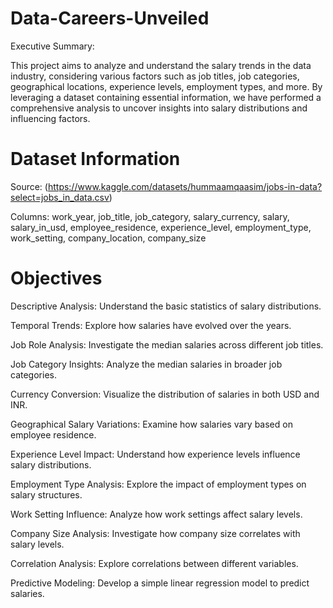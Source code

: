 # Data-Careers-Unveiled
Executive Summary:

This project aims to analyze and understand the salary trends in the data industry, considering various factors such as job titles, job categories, geographical locations, experience levels, employment types, and more. By leveraging a dataset containing essential information, we have performed a comprehensive analysis to uncover insights into salary distributions and influencing factors.

# Dataset Information
Source: (https://www.kaggle.com/datasets/hummaamqaasim/jobs-in-data?select=jobs_in_data.csv)

Columns: work_year, job_title, job_category, salary_currency, salary, salary_in_usd, employee_residence, experience_level, employment_type, work_setting, company_location, company_size

# Objectives
Descriptive Analysis: Understand the basic statistics of salary distributions.

Temporal Trends: Explore how salaries have evolved over the years.

Job Role Analysis: Investigate the median salaries across different job titles.

Job Category Insights: Analyze the median salaries in broader job categories.

Currency Conversion: Visualize the distribution of salaries in both USD and INR.

Geographical Salary Variations: Examine how salaries vary based on employee residence.

Experience Level Impact: Understand how experience levels influence salary distributions.

Employment Type Analysis: Explore the impact of employment types on salary structures.

Work Setting Influence: Analyze how work settings affect salary levels.

Company Size Analysis: Investigate how company size correlates with salary levels.

Correlation Analysis: Explore correlations between different variables.

Predictive Modeling: Develop a simple linear regression model to predict salaries.

